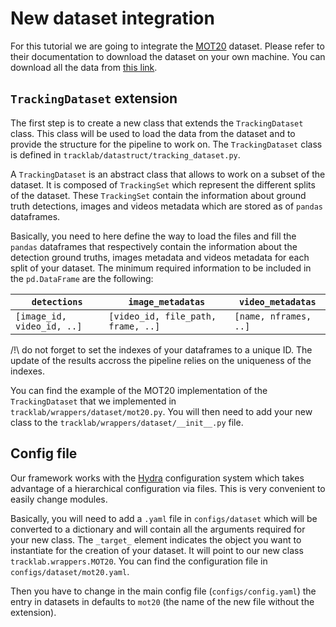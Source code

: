 # New dataset integration

For this tutorial we are going to integrate the [MOT20](https://motchallenge.net/data/MOT20/) dataset. 
Please refer to their documentation to download the dataset on your own machine. You can download all the 
data from [this link](https://motchallenge.net/data/MOT20.zip).

## `TrackingDataset` extension
The first step is to create a new class that extends the `TrackingDataset` class. 
This class will be used to load the data from the dataset and to provide the structure for
the pipeline to work on. The `TrackingDataset` class is defined in `tracklab/datastruct/tracking_dataset.py`.

A `TrackingDataset` is an abstract class that allows to work on a subset of the dataset. It is composed of 
`TrackingSet` which represent the different splits of the dataset. These `TrackingSet` contain the information 
about ground truth detections, images and videos metadata which are stored as of `pandas` dataframes.

Basically, you need to here define the way to load the files and fill the `pandas` dataframes that 
respectively contain the information about the detection ground truths, 
images metadata and videos metadata for each split of your dataset. The minimum required information to be 
included in the `pd.DataFrame` are the following:

| `detections`               | `image_metadatas`                  | `video_metadatas`     |
|----------------------------|------------------------------------|-----------------------|
| `[image_id, video_id, ..]` | `[video_id, file_path, frame, ..]` | `[name, nframes, ..]` |

/!\ do not forget to set the indexes of your dataframes to a unique ID. The 
update of the results accross the pipeline relies on the uniqueness of the 
indexes.

You can find the example of the MOT20 implementation of the `TrackingDataset` 
that we implemented in `tracklab/wrappers/dataset/mot20.py`. You will then 
need to add your new class to the `tracklab/wrappers/dataset/__init__.py` file.

## Config file

Our framework works with the [Hydra](https://hydra.cc/) configuration system which 
takes advantage of a hierarchical configuration via files. This is very convenient
to easily change modules.

Basically, you will need to add a `.yaml` file in `configs/dataset` which will be 
converted to a dictionary and will contain all the arguments required for your 
new class. The `_target_` element indicates the object you want to 
instantiate for the creation of your dataset. 
It  will point to our new class `tracklab.wrappers.MOT20`. You can find the configuration 
file in `configs/dataset/mot20.yaml`.

Then you have to change in the main config file (`configs/config.yaml`) the entry in 
datasets in defaults to `mot20` (the name of the new file without the extension).

